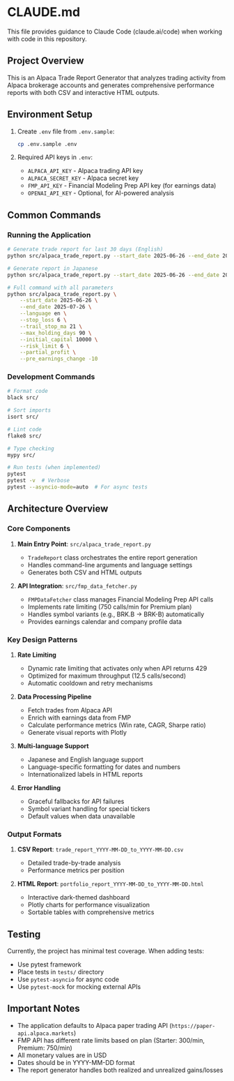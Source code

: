 # CLAUDE.md

This file provides guidance to Claude Code (claude.ai/code) when working with code in this repository.

## Project Overview

This is an Alpaca Trade Report Generator that analyzes trading activity from Alpaca brokerage accounts and generates comprehensive performance reports with both CSV and interactive HTML outputs.

## Environment Setup

1. Create `.env` file from `.env.sample`:
   ```bash
   cp .env.sample .env
   ```

2. Required API keys in `.env`:
   - `ALPACA_API_KEY` - Alpaca trading API key
   - `ALPACA_SECRET_KEY` - Alpaca secret key
   - `FMP_API_KEY` - Financial Modeling Prep API key (for earnings data)
   - `OPENAI_API_KEY` - Optional, for AI-powered analysis

## Common Commands

### Running the Application
```bash
# Generate trade report for last 30 days (English)
python src/alpaca_trade_report.py --start_date 2025-06-26 --end_date 2025-07-26 --language en

# Generate report in Japanese
python src/alpaca_trade_report.py --start_date 2025-06-26 --end_date 2025-07-26 --language ja

# Full command with all parameters
python src/alpaca_trade_report.py \
    --start_date 2025-06-26 \
    --end_date 2025-07-26 \
    --language en \
    --stop_loss 6 \
    --trail_stop_ma 21 \
    --max_holding_days 90 \
    --initial_capital 10000 \
    --risk_limit 6 \
    --partial_profit \
    --pre_earnings_change -10
```

### Development Commands
```bash
# Format code
black src/

# Sort imports
isort src/

# Lint code
flake8 src/

# Type checking
mypy src/

# Run tests (when implemented)
pytest
pytest -v  # Verbose
pytest --asyncio-mode=auto  # For async tests
```

## Architecture Overview

### Core Components

1. **Main Entry Point**: `src/alpaca_trade_report.py`
   - `TradeReport` class orchestrates the entire report generation
   - Handles command-line arguments and language settings
   - Generates both CSV and HTML outputs

2. **API Integration**: `src/fmp_data_fetcher.py`
   - `FMPDataFetcher` class manages Financial Modeling Prep API calls
   - Implements rate limiting (750 calls/min for Premium plan)
   - Handles symbol variants (e.g., BRK.B → BRK-B) automatically
   - Provides earnings calendar and company profile data

### Key Design Patterns

1. **Rate Limiting**
   - Dynamic rate limiting that activates only when API returns 429
   - Optimized for maximum throughput (12.5 calls/second)
   - Automatic cooldown and retry mechanisms

2. **Data Processing Pipeline**
   - Fetch trades from Alpaca API
   - Enrich with earnings data from FMP
   - Calculate performance metrics (Win rate, CAGR, Sharpe ratio)
   - Generate visual reports with Plotly

3. **Multi-language Support**
   - Japanese and English language support
   - Language-specific formatting for dates and numbers
   - Internationalized labels in HTML reports

4. **Error Handling**
   - Graceful fallbacks for API failures
   - Symbol variant handling for special tickers
   - Default values when data unavailable

### Output Formats

1. **CSV Report**: `trade_report_YYYY-MM-DD_to_YYYY-MM-DD.csv`
   - Detailed trade-by-trade analysis
   - Performance metrics per position

2. **HTML Report**: `portfolio_report_YYYY-MM-DD_to_YYYY-MM-DD.html`
   - Interactive dark-themed dashboard
   - Plotly charts for performance visualization
   - Sortable tables with comprehensive metrics

## Testing

Currently, the project has minimal test coverage. When adding tests:
- Use pytest framework
- Place tests in `tests/` directory
- Use `pytest-asyncio` for async code
- Use `pytest-mock` for mocking external APIs

## Important Notes

- The application defaults to Alpaca paper trading API (`https://paper-api.alpaca.markets`)
- FMP API has different rate limits based on plan (Starter: 300/min, Premium: 750/min)
- All monetary values are in USD
- Dates should be in YYYY-MM-DD format
- The report generator handles both realized and unrealized gains/losses